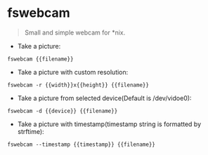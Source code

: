 # fswebcam

> Small and simple webcam for *nix.

- Take a picture:

`fswebcam {{filename}}`

- Take a picture with custom resolution:

`fswebcam -r {{width}}x{{height}} {{filename}}`

- Take a picture from selected device(Default is /dev/vidoe0):

`fswebcam -d {{device}} {{filename}}`

- Take a picture with timestamp(timestamp string is formatted by strftime):

`fswebcam --timestamp {{timestamp}} {{filename}}`
